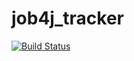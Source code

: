 # job4j_tracker

[![Build Status](https://travis-ci.com/Grushevich/job4j_tracker.svg?branch=master)](https://travis-ci.com/Grushevich/job4j_tracker)